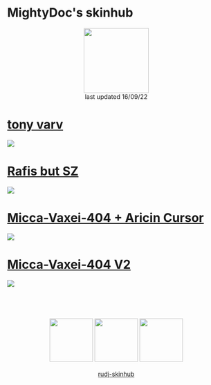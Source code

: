 # MightyDoc's skinhub
<p align="center">
<a href="https://osu.ppy.sh/users/9067591">
  <img src="https://a.ppy.sh/9067591"  
       width="150"
       height="150"></a>
<br>
last updated 16/09/22
</p>

# [tony varv](https://github.com/rudj-skinhub/woal/raw/tyfh/mightydoc/tony%20varv.osk)
[![](https://osu.ppy.sh/ss/18134819/37e8)](https://github.com/rudjx3/skins/blob/main/mightydoc/tony%20varv.osk)

# [Rafis but SZ](https://github.com/rudj-skinhub/woal/raw/tyfh/mightydoc/Rafis%20but%20SZ.osk)
[![](https://osu.ppy.sh/ss/18134816/37f7)](https://github.com/rudjx3/skins/blob/main/mightydoc/Rafis%20but%20SZ.osk)

# [Micca-Vaxei-404 + Aricin Cursor](https://github.com/rudj-skinhub/woal/raw/tyfh/mightydoc/Micca-Vaxei-404%20%2B%20Aricin%20Cursor.osk)
[![](https://osu.ppy.sh/ss/18134810/a3cc)](https://github.com/rudjx3/skins/blob/main/mightydoc/Micca-Vaxei-404%20%2B%20Aricin%20Cursor.osk)

# [Micca-Vaxei-404 V2](https://github.com/rudj-skinhub/woal/raw/tyfh/mightydoc/Micca-Vaxei-404%20V2%20.osk)
[![](https://osu.ppy.sh/ss/18134814/09df)](https://github.com/rudjx3/skins/blob/main/mightydoc/Micca-Vaxei-404%20V2%20.osk)

#
<p align="center">
  <br></br>
  <a href="https://www.twitch.tv/mightyd0c">
  <img src="https://i.imgur.com/HM030lk.png" 
       width="100" 
       height="100"></a>
  <a href="https://www.youtube.com/channel/UCN1UnwISaqOy6qizzm0QkKg">
  <img src="https://i.imgur.com/YWbDUUy.png"  
       width="100" 
       height="100"></a>
  <a href="https://twitter.com/MlGHTYDOC">
  <img src="https://i.imgur.com/PUQ5uWf.png" 
       width="100" 
       height="100"></a>
  <br></br>
  <a href="README.md">rudj-skinhub</a>
 </p>
